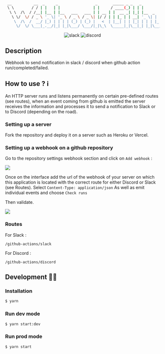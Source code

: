 ```bash
 __          __  _     _                 _       _____ _ _   _           _                    _   _
 \ \        / / | |   | |               | |     / ____(_) | | |         | |         /\       | | (_)
  \ \  /\  / /__| |__ | |__   ___   ___ | | __ | |  __ _| |_| |__  _   _| |__      /  \   ___| |_ _  ___  _ __  ___
   \ \/  \/ / _ \ '_ \| '_ \ / _ \ / _ \| |/ / | | |_ | | __| '_ \| | | | '_ \    / /\ \ / __| __| |/ _ \| '_ \/ __|
    \  /\  /  __/ |_) | | | | (_) | (_) |   <  | |__| | | |_| | | | |_| | |_) |  / ____ \ (__| |_| | (_) | | | \__ \
     \/  \/ \___|_.__/|_| |_|\___/ \___/|_|\_\  \_____|_|\__|_| |_|\__,_|_.__/  /_/    \_\___|\__|_|\___/|_| |_|___/
```

<p align="center">
  <img src="https://img.shields.io/static/v1?style=for-the-badge&color=green&logoColor=white&logo=slack&label=slack&message=webhook" alt="slack" />
  <img src="https://img.shields.io/static/v1?style=for-the-badge&color=7289DA&logoColor=white&logo=discord&label=discord&message=webhook" alt="discord" />
</p>

## Description

Webhook to send notification in slack / discord when github action run/completed/failed.

## How to use ? ℹ️

An HTTP server runs and listens permanently on certain pre-defined routes (see routes), when an event coming from github is emitted the server receives the information and processes it to send a notification to Slack or to Discord (depending on the road).

### Setting up a server

Fork the repository and deploy it on a server such as Heroku or Vercel.

### Setting up a webhook on a github repository

Go to the repository settings webhook section and click on `Add webhook` :

<img style="text-align: center" src="https://github.com/jboucly/webhook-github-action/blob/main/docs/imgs/webhooks.png" /><br>

Once on the interface add the url of the webhook of your server on which this application is located with the correct route for either Discord or Slack (see Routes).
Select `Content-Type: application/json`
As well as emit individual events and choose `Check runs`

Then validate.

<img style="text-align: center" src="https://github.com/jboucly/webhook-github-action/blob/main/docs/imgs/add-webhook.png" /><br>

### Routes

For Slack :

`/github-actions/slack`

For Discord :

`/github-actions/discord`

## Development 👨‍💻

### Installation

```bash
$ yarn
```

### Run dev mode

```bash
$ yarn start:dev
```

### Run prod mode

```bash
$ yarn start
```
